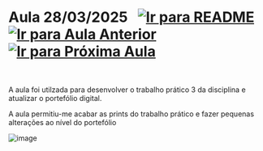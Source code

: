 # Aula 28/03/2025 &nbsp; [![Ir para README](https://img.shields.io/badge/Indice-Verde?style=for-the-badge)](../README.md#indice) &nbsp; [![Ir para Aula Anterior](https://img.shields.io/badge/Anterior-Aula%205-007ACC?style=for-the-badge)](../aulas/21-03-2025.md) [![Ir para Próxima Aula](https://img.shields.io/badge/Próxima-Aula%207-007ACC?style=for-the-badge)](../aulas/04-04-2025.md)

<br>

<p>
A aula foi utilzada para desenvolver o trabalho prático 3 da disciplina e atualizar o portefólio digital.
</p>

<p>
A aula permitiu-me acabar as prints do trabalho prático e fazer pequenas alterações ao nível do portefólio
</p>

![image](https://github.com/user-attachments/assets/300a7612-0580-4373-aca4-67817c5774c5)
